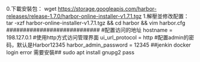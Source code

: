 0.下載安裝包：
wget https://storage.googleapis.com/harbor-releases/release-1.7.0/harbor-online-installer-v1.7.1.tgz
1.解壓並修改配置：
tar -xzf harbor-online-installer-v1.7.1.tgz && cd harbor && vim harbor.cfg
############################
#配置访问的地址
hostname = 198.127.0.1
#使用http方式访问管理界面
ui_url_protocol = http
#配置admin的密码，默认是Harbor12345
harbor_admin_password = 12345
##jenkin docker login error 需要安裝##
sudo apt install gnupg2 pass
